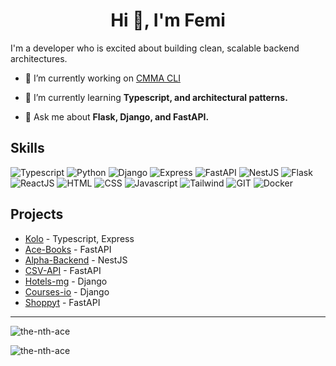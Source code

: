 <h1 align="center">Hi 🚀, I'm Femi</h1>
I'm a developer who is excited about building clean, scalable backend architectures.

- 🔭 I’m currently working on [CMMA CLI]([https://github.com/femiayotubosun/cmma-cli])

- 🌱 I’m currently learning **Typescript, and architectural patterns.**

- 💬 Ask me about **Flask, Django, and FastAPI.**

## Skills 

![Typescript](https://img.shields.io/badge/typescript-%1572B6.svg?style=for-the-badge&logo=typescript&logoColor=white&color=3178C6)
![Python](https://img.shields.io/badge/python-%3776AB.svg?style=for-the-badge&logo=python&logoColor=3776AB&color=white)
![Django](https://img.shields.io/badge/django-%7396.svg?style=for-the-badge&logo=django&logoColor=white&color=092E20)
![Express](https://img.shields.io/badge/express-%7396.svg?style=for-the-badge&logo=express&logoColor=black&color=white)
![FastAPI](https://img.shields.io/badge/fastapi-%7396.svg?style=for-the-badge&logo=fastapi&logoColor=white&color=009688)
![NestJS](https://img.shields.io/badge/nestjs-%7396.svg?style=for-the-badge&logo=nestjs&logoColor=E0234E&color=white)
![Flask](https://img.shields.io/badge/flask-%7396.svg?style=for-the-badge&logo=flask&logoColor=white&color=000000)
![ReactJS](https://img.shields.io/badge/react-%7396.svg?style=for-the-badge&logo=react&logoColor=61DAFB&color=white)
![HTML](https://img.shields.io/badge/html5-%3776AB.svg?style=for-the-badge&logo=html5&logoColor=white&color=E34F26)
![CSS](https://img.shields.io/badge/css3-%1572B6.svg?style=for-the-badge&logo=css3&logoColor=white&color=1572B6)
![Javascript](https://img.shields.io/badge/javscript-%F7DF1E.svg?style=for-the-badge&logo=javascript&logoColor=black&color=F7DF1E)
![Tailwind](https://img.shields.io/badge/tailwindcss-%36B7F0.svg?style=for-the-badge&logo=tailwindcss&logoColor=blue&color=white)
![GIT](https://img.shields.io/badge/git-%3776AB.svg?style=for-the-badge&logo=git&logoColor=white&color=F05032)
![Docker](https://img.shields.io/badge/docker-%3776AB.svg?style=for-the-badge&logo=docker&logoColor=white&color=2496ED)

## Projects
- [Kolo](https://github.com/the-nth-ace/kolo) - Typescript, Express
- [Ace-Books](https://github.com/the-nth-ace/ace-books) - FastAPI
- [Alpha-Backend](https://github.com/the-nth-ace/alpha-backend) - NestJS
- [CSV-API](https://github.com/the-nth-ace/csv-api) - FastAPI
- [Hotels-mg](https://github.com/the-nth-ace/hotels-mg) - Django
- [Courses-io](https://github.com/the-nth-ace/courses-io) - Django
- [Shoppyt](https://github.com/the-nth-ace/shoppyt) - FastAPI

----

<p><img align="center" src="https://github-readme-stats.vercel.app/api?username=the-nth-ace&show_icons=true&locale=en" alt="the-nth-ace" /></p>  
  
<p><img align="center" src="https://github-readme-streak-stats.herokuapp.com/?user=the-nth-ace&" alt="the-nth-ace" /></p>
